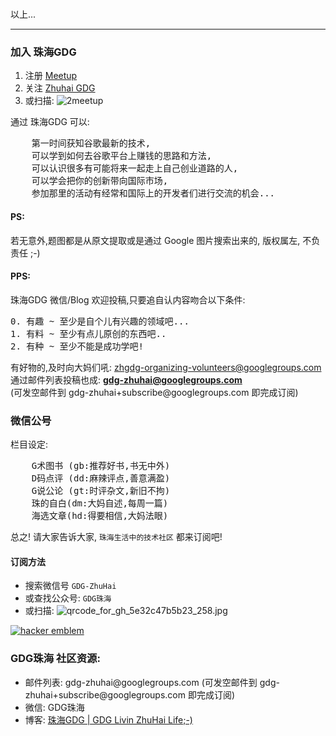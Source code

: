 <br/>
<p>以上...</p>

<hr/>

<h3>加入 珠海GDG</h3>
<ol>
    <li>注册 <a href="https://www.meetup.com/">Meetup</a>
        </li>
    <li>关注 <a href="https://www.meetup.com/Zhuhai-GDG/">Zhuhai GDG</a>
        </li>
    <li>或扫描: <img src="http://zhgdg.zoomquiet.top/res/qrcode/2meetup.png?imageView2/2/w/360" alt="2meetup" />
        </li>
</ol>

<p>
    通过 珠海GDG 可以:
</p> 
<pre>
    第一时间获知谷歌最新的技术,
    可以学到如何去谷歌平台上赚钱的思路和方法,
    可以认识很多有可能将来一起走上自己创业道路的人,
    可以学会把你的创新带向国际市场,
    参加那里的活动有经常和国际上的开发者们进行交流的机会...
</pre>

<h4>PS:</h4>

<p>若无意外,题图都是从原文提取或是通过 Google 图片搜索出来的, 版权属左, 不负责任 ;-)</p>

<h4>PPS:</h4>

<p>珠海GDG 微信/Blog 欢迎投稿,只要追自认内容吻合以下条件:</p>

<pre>
0. 有趣 ~ 至少是自个儿有兴趣的领域吧...
1. 有料 ~ 至少有点儿原创的东西吧..
2. 有种 ~ 至少不能是成功学吧!
</pre>

<p>有好物的,及时向大妈们吼: <a href="mailto:zhgdg-organizing-volunteers@googlegroups.com">zhgdg-organizing-volunteers@googlegroups.com</a>
<br/>
通过邮件列表投稿也成: 
<b><a href="mailto:gdg-zhuhai@googlegroups.com">gdg-zhuhai@googlegroups.com</a>
    </b>
<br/>
  (可发空邮件到 gdg-zhuhai+subscribe@googlegroups.com 即完成订阅)

</p>

<h3>微信公号</h3>

<p>栏目设定:</p>

<pre>
    G术图书 (gb:推荐好书,书无中外)
    D码点评 (dd:麻辣评点,善意满盈)
    G说公论 (gt:时评杂文,新旧不拘)
    珠的自白(dm:大妈自述,每周一篇)
    海选文章(hd:得要相信,大妈法眼)
</pre>

<p>总之! 请大家告诉大家,  <code>珠海生活中的技术社区</code> 都来订阅吧!</p>

<h4>订阅方法</h4>

<ul>
<li>搜索微信号 <code>GDG-ZhuHai</code></li>
<li>或查找公众号: <code>GDG珠海</code></li>
<li>或扫描: <img src="http://0.zoomquiet.top/ZHGDG/design/qrcode_for_gh_5e32c47b5b23_258.jpg" alt="qrcode_for_gh_5e32c47b5b23_258.jpg" /></li>
</ul>


<a href="http://www.catb.org/hacker-emblem/"
    alt='The glider: an Appropriate Hacker Emblem'>
    <img alt='hacker emblem' 
    src='http://www.catb.org/hacker-emblem/glider-small.png' />
</a>

<h3>GDG珠海 社区资源:</h3>

<ul>
<li>邮件列表: gdg-zhuhai@googlegroups.com
  (可发空邮件到 gdg-zhuhai+subscribe@googlegroups.com 即完成订阅)</li>
<!--
<li>微博: <a href="http://weibo.com/gdgzh">@GDG珠海</a></li>
<li>G+ 主页: <a href="https://plus.google.com/113382777332300419074/about">GDG ZhuHai</a></li>
<li>G+ 社群: <a href="https://plus.google.com/communities/104258079165358533994">ZhuHai GDG</a></li>
-->
<li>微信: GDG珠海</li>
<li>博客: <a href="http://blog.zhgdg.org/about/"> 珠海GDG | GDG Livin ZhuHai Life;-)</a></li>
</ul>


